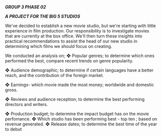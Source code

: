 ***GROUP 3 PHASE 02***

***A PROJECT FOR THE BIG 5 STUDIOS***

We've decided to establish a new movie studio, but we're starting with little experience in film production. 
Our responsibility is to investigate movies that are currently at the box office. 
We'll then turn these insights into practical recommendations to assist the head of our new studio in determining which films we should focus on creating.

We conducted an analysis on;
❖	Popular genres; to determine which ones performed the best, compare recent trends on genre popularity.

❖	Audience demographic; to determine if certain languages have a better reach, and the contribution of the foreign market.

❖	Earnings- which movie made the most money; worldwide and domestic gross.

❖	Reviews and audience reception; to determine the best performing directors and writers.

❖	Production budget; to determine the impact budget has on the movie perfomance.
❖	Which studio has been performing best - top ten ; based on revenue generated.
❖	Release dates; to determine the best time of the year to debut
